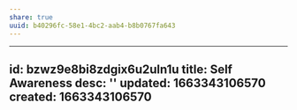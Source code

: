 ```yaml
---
share: true
uuid: b40296fc-58e1-4bc2-aab4-b8b0767fa643
---
```

---
id: bzwz9e8bi8zdgix6u2uln1u
title: Self Awareness
desc: ''
updated: 1663343106570
created: 1663343106570
---

